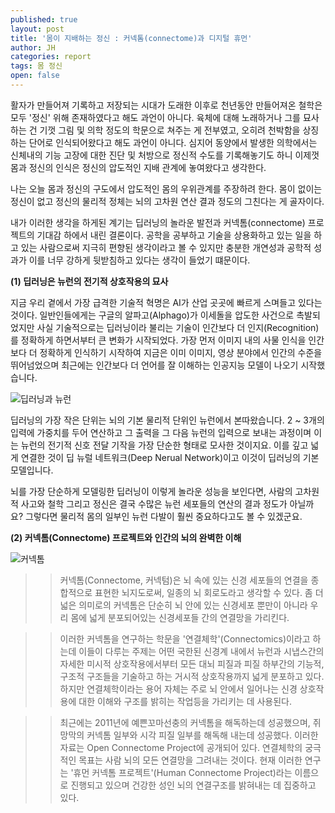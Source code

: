 ```yaml
---
published: true
layout: post
title: '몸이 지배하는 정신 : 커넥톰(connectome)과 디지털 휴먼'
author: JH
categories: report
tags: 몸 정신
open: false
---
```


활자가 만들어져 기록하고 저장되는 시대가 도래한 이후로 천년동안 만들어져온 철학은 모두 '정신' 위해 존재하였다고 해도 과언이 아니다. 육체에 대해 노래하거나 그를 묘사하는 건 기껏 그림 및 의학 정도의 학문으로 쳐주는 게 전부였고, 오히려 천박함을 상징하는 단어로 인식되어왔다고 해도 과언이 아니다. 심지어 동양에서 발생한 의학에서는 신체내의 기능 고장에 대한 진단 및 처방으로 정신적 수도를 기록해놓기도 하니 이제껏 몸과 정신의 인식은 정신의 압도적인 지배 관계에 놓여왔다고 생각한다.

나는 오늘 몸과 정신의 구도에서 압도적인 몸의 우위관계를 주장하려 한다. 몸이 없이는 정신이 없고 정신의 물리적 정체는 뇌의 고차원 연산 결과 정도의 그친다는 게 골자이다.

내가 이러한 생각을 하게된 계기는 딥러닝의 놀라운 발전과 커넥톰(connectome) 프로젝트의 기대감 하에서 내린 결론이다. 공학을 공부하고 기술을 상용화하고 있는 일을 하고 있는 사람으로써 지극히 편향된 생각이라고 볼 수 있지만 충분한 개연성과 공학적 성과가 이를 너무 강하게 뒷받침하고 있다는 생각이 들었기 떄문이다.

**(1) 딥러닝은 뉴런의 전기적 상호작용의 묘사**

지금 우리 곁에서 가장 급격한 기술적 혁명은 AI가 산업 곳곳에 빠르게 스며들고 있다는 것이다. 일반인들에게는 구글의 알파고(Alphago)가 이세돌을 압도한 사건으로 촉발되었지만 사실 기술적으로는 딥러닝이라 불리는 기술이 인간보다 더 인지(Recognition)를 정확하게 하면서부터 큰 변화가 시작되었다. 가장 먼저 이미지 내의 사물 인식을 인간보다 더 정확하게 인식하기 시작하여 지금은 이미 이미지, 영상 분야에서 인간의 수준을 뛰어넘었으며 최근에는 인간보다 더 언어를 잘 이해하는 인공지능 모델이 나오기 시작했습니다.

![딥러닝과 뉴런]({{site.baseurl}}/images/neuran_and_deep_learning.jpg)

딥러닝의 가장 작은 단위는 뇌의 기본 물리적 단위인 뉴런에서 본따왔습니다. 2 ~ 3개의 입력에 가중치를 두어 연산하고 그 출력을 그 다음 뉴런의 입력으로 보내는 과정이며 이는 뉴런의 전기적 신호 전달 기작을 가장 단순한 형태로 모사한 것이지요. 이를 깊고 넓게 연결한 것이 딥 뉴럴 네트워크(Deep Nerual Network)이고 이것이 딥러닝의 기본 모델입니다.

뇌를 가장 단순하게 모델링한 딥러닝이 이렇게 놀라운 성능을 보인다면, 사람의 고차원적 사고와 철학 그리고 정신은 결국 수많은 뉴런 세포들의 연산의 결과 정도가 아닐까요? 그렇다면 물리적 몸의 일부인 뉴런 다발이 훨씬 중요하다고도 볼 수 있겠군요.


**(2) 커넥톰(Connectome) 프로젝트와 인간의 뇌의 완벽한 이해**

![커넥톰]({{site.baseurl}}/images/connectome.jpg)

>> 커넥톰(Connectome, 커넥텀)은 뇌 속에 있는 신경 세포들의 연결을 종합적으로 표현한 뇌지도로써, 일종의 뇌 회로도라고 생각할 수 있다. 좀 더 넓은 의미로의 커넥톰은 단순히 뇌 안에 있는 신경세포 뿐만이 아니라 우리 몸에 넓게 분포되어있는 신경세포들 간의 연결망을 가리킨다.

>> 이러한 커넥톰을 연구하는 학문을 '연결체학'(Connectomics)이라고 하는데 이들이 다루는 주제는 어떤 국한된 신경계 내에서 뉴런과 시냅스간의 자세한 미시적 상호작용에서부터 모든 대뇌 피질과 피질 하부간의 기능적, 구조적 구조들을 기술하고 하는 거시적 상호작용까지 넓게 분포하고 있다. 하지만 연결체학이라는 용어 자체는 주로 뇌 안에서 일어나는 신경 상호작용에 대한 이해와 구조를 밝히는 작업등을 가리키는 데 사용된다.

>> 최근에는 2011년에 예쁜꼬마선충의 커넥톰을 해독하는데 성공했으며, 쥐 망막의 커넥톰 일부와 시각 피질 일부를 해독해 내는데 성공했다. 이러한 자료는 Open Connectome Project에 공개되어 있다. 연결체학의 궁극적인 목표는 사람 뇌의 모든 연결망을 그려내는 것이다. 현재 이러한 연구는 '휴먼 커넥톰 프로젝트'(Human Connectome Project)라는 이름으로 진행되고 있으며 건강한 성인 뇌의 연결구조를 밝혀내는 데 집중하고 있다.
